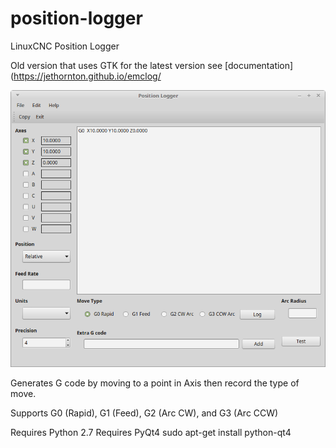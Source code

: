 # position-logger
LinuxCNC Position Logger

Old version that uses GTK for the latest version see
[documentation](https://jethornton.github.io/emclog/ 


![Screenshot](doc/images/position-logger.png)

Generates G code by moving to a point in Axis then record the type of move.

Supports G0 (Rapid), G1 (Feed), G2 (Arc CW), and G3 (Arc CCW)

Requires Python 2.7
Requires PyQt4 sudo apt-get install python-qt4
